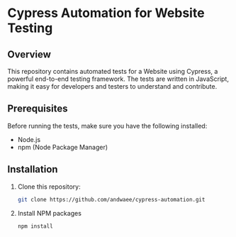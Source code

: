 # Cypress Automation for Website Testing

## Overview

This repository contains automated tests for a Website using Cypress, a powerful end-to-end testing framework. The tests are written in JavaScript, making it easy for developers and testers to understand and contribute.

## Prerequisites

Before running the tests, make sure you have the following installed:

- Node.js
- npm (Node Package Manager)

## Installation

1. Clone this repository:

   ```sh
   git clone https://github.com/andwaee/cypress-automation.git
   ```


2. Install NPM packages
   ```sh
   npm install
   ```